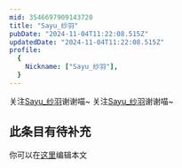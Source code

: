 ```yaml
---
mid: 3546697909143720
title: "Sayu_纱羽"
pubDate: "2024-11-04T11:22:08.515Z"
updatedDate: "2024-11-04T11:22:08.515Z"
profile:
  {
    Nickname: ["Sayu_纱羽"],
  }
---
```


关注[Sayu_纱羽](https://space.bilibili.com/3546697909143720)谢谢喵~ 关注[Sayu_纱羽](https://space.bilibili.com/3546697909143720)谢谢喵~

## 此条目有待补充
你可以在[这里](https://github.com/Yuhanawa/VTuber.ICU-Content/edit/master/v/Sayu_纱羽/index.md)编辑本文
